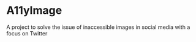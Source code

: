 # A11yImage
A project to solve the issue of inaccessible images in social media with a focus on Twitter
